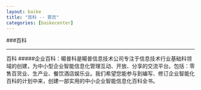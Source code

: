 ```yaml
---
layout: baike
title: "百科 -- 首页"
categories: [baikecenter]
---
```

###百科
<hr/>
百科
#####企业百科：暘普科是暘普信息技术公司专注于信息技术行业基础科领域的创建，为中小型企业智能信息化管理互动、开放、分享的交流平台。包括：零售百货业、生产业、餐饮酒店娱乐业。我们希望您能参与到编写、修订企业智能化百科的计划中来，创建一部实用的中小企业智能信息化百科全书。